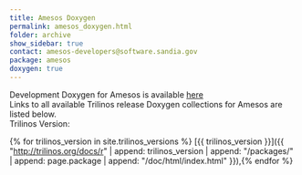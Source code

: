 ```yaml
---
title: Amesos Doxygen
permalink: amesos_doxygen.html
folder: archive
show_sidebar: true
contact: amesos-developers@software.sandia.gov
package: amesos
doxygen: true
---
```


Development Doxygen for Amesos is available [here](http://trilinos.org/docs/dev/packages/amesos/doc/html/index.html)  
Links to all available Trilinos release Doxygen collections for Amesos are listed below.  
Trilinos Version:


{% for trilinos_version in site.trilinos_versions %}
[{{ trilinos_version }}]({{ "http://trilinos.org/docs/r" | append: trilinos_version | append: "/packages/" | append: page.package | append: "/doc/html/index.html" }}),{% endfor %}
